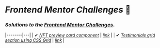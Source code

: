 # _Frontend Mentor Challenges_ 🙋‍

### _Solutions to the_ [_Frontend Mentor Challenges_](https://www.frontendmentor.io).

|--------|---|
| ✔ [_NFT preview card component_](https://github.com/sookm/frontendmentor-chanllenges/tree/main/nft-preview-card-component-main) | [_link_](https://sookm.github.io/frontendmentor-chanllenges/nft-preview-card-component-main/) |
| ✔ [_Testimonials grid section using CSS Grid_](https://github.com/sookm/frontendmentor-chanllenges/tree/main/testimonials-grid-section-main) | [_link_](https://sookm.github.io/frontendmentor-chanllenges/testimonials-grid-section-main/) |
